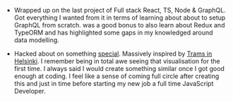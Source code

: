 ---
---

- Wrapped up on the last project of Full stack React, TS, Node & GraphQL. Got everything I wanted from it in terms of learning about about to setup GraphQL from scratch. was a good bonus to also learn about Redux and TypeORM and has highlighted some gaps in my knowledged around data modelling.

- Hacked about on something [special](https://musical-osm.netlify.app/). Massively inspired by [Trams in Helsinki](https://codepen.io/teropa/pen/mBbPEe). I remember being in total awe seeing that visualisation for the first time. I always said I would create something similar once I got good enough at coding. I feel like a sense of coming full circle after creating this and just in time before starting my new job a full time JavaScript Developer.
